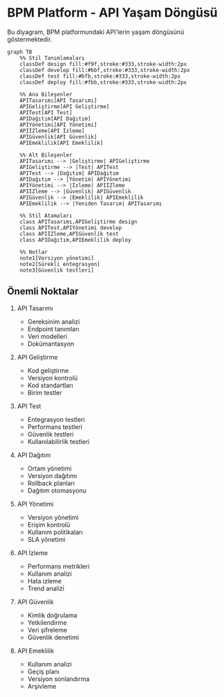 # BPM Platform - API Yaşam Döngüsü

Bu diyagram, BPM platformundaki API'lerin yaşam döngüsünü göstermektedir.

```mermaid
graph TB
    %% Stil Tanımlamaları
    classDef design fill:#f9f,stroke:#333,stroke-width:2px
    classDef develop fill:#bbf,stroke:#333,stroke-width:2px
    classDef test fill:#bfb,stroke:#333,stroke-width:2px
    classDef deploy fill:#fbb,stroke:#333,stroke-width:2px

    %% Ana Bileşenler
    APITasarımı[API Tasarımı]
    APIGeliştirme[API Geliştirme]
    APITest[API Test]
    APIDağıtım[API Dağıtım]
    APIYönetimi[API Yönetimi]
    APIİZleme[API İzleme]
    APIGüvenlik[API Güvenlik]
    APIEmeklilik[API Emeklilik]

    %% Alt Bileşenler
    APITasarımı --> |Geliştirme| APIGeliştirme
    APIGeliştirme --> |Test| APITest
    APITest --> |Dağıtım| APIDağıtım
    APIDağıtım --> |Yönetim| APIYönetimi
    APIYönetimi --> |İzleme| APIİZleme
    APIİZleme --> |Güvenlik| APIGüvenlik
    APIGüvenlik --> |Emeklilik| APIEmeklilik
    APIEmeklilik --> |Yeniden Tasarım| APITasarımı

    %% Stil Atamaları
    class APITasarımı,APIGeliştirme design
    class APITest,APIYönetimi develop
    class APIİZleme,APIGüvenlik test
    class APIDağıtım,APIEmeklilik deploy

    %% Notlar
    note1[Versiyon yönetimi]
    note2[Sürekli entegrasyon]
    note3[Güvenlik testleri]
```

## Önemli Noktalar

1. API Tasarımı
   - Gereksinim analizi
   - Endpoint tanımları
   - Veri modelleri
   - Dokümantasyon

2. API Geliştirme
   - Kod geliştirme
   - Versiyon kontrolü
   - Kod standartları
   - Birim testler

3. API Test
   - Entegrasyon testleri
   - Performans testleri
   - Güvenlik testleri
   - Kullanılabilirlik testleri

4. API Dağıtım
   - Ortam yönetimi
   - Versiyon dağıtımı
   - Rollback planları
   - Dağıtım otomasyonu

5. API Yönetimi
   - Versiyon yönetimi
   - Erişim kontrolü
   - Kullanım politikaları
   - SLA yönetimi

6. API İzleme
   - Performans metrikleri
   - Kullanım analizi
   - Hata izleme
   - Trend analizi

7. API Güvenlik
   - Kimlik doğrulama
   - Yetkilendirme
   - Veri şifreleme
   - Güvenlik denetimi

8. API Emeklilik
   - Kullanım analizi
   - Geçiş planı
   - Versiyon sonlandırma
   - Arşivleme
